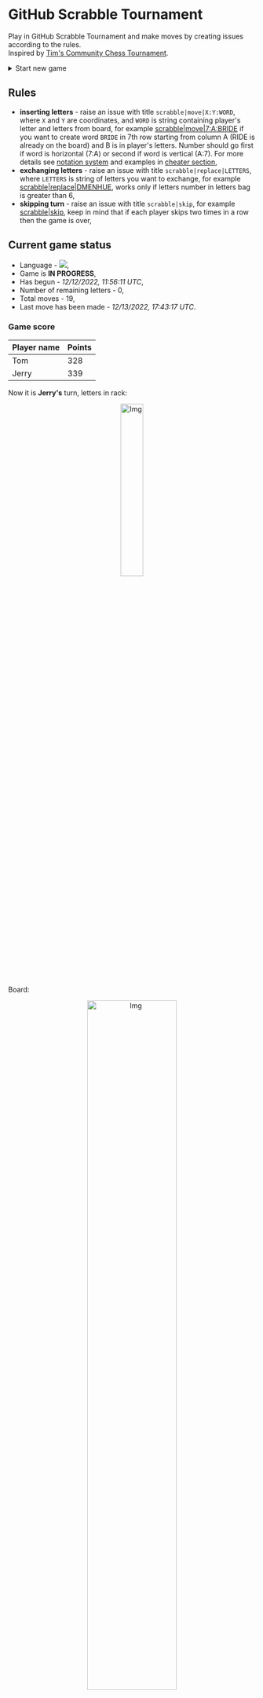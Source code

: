 
# GitHub Scrabble Tournament
Play in GitHub Scrabble Tournament and make moves by creating issues according to the rules.    
Inspired by [Tim's Community Chess Tournament](https://github.com/timburgan/).

<details>
  <summary>Start new game</summary>
  
 
 - [GB](https://github.com/radosz99/radosz99/issues/new?title=scrabble%7Cinit%7CGB&body=Just+push+%27Submit+new+issue%27+or+update+with+your+move)  ![](https://raw.githubusercontent.com/radosz99/radosz99/main/flags/GB.png)
 - [PL](https://github.com/radosz99/radosz99/issues/new?title=scrabble%7Cinit%7CPL&body=Just+push+%27Submit+new+issue%27+or+update+with+your+move)  ![](https://raw.githubusercontent.com/radosz99/radosz99/main/flags/PL.png)
 - [ES](https://github.com/radosz99/radosz99/issues/new?title=scrabble%7Cinit%7CES&body=Just+push+%27Submit+new+issue%27+or+update+with+your+move)  ![](https://raw.githubusercontent.com/radosz99/radosz99/main/flags/ES.png)
 - [DE](https://github.com/radosz99/radosz99/issues/new?title=scrabble%7Cinit%7CDE&body=Just+push+%27Submit+new+issue%27+or+update+with+your+move)  ![](https://raw.githubusercontent.com/radosz99/radosz99/main/flags/DE.png)
 - [FR](https://github.com/radosz99/radosz99/issues/new?title=scrabble%7Cinit%7CFR&body=Just+push+%27Submit+new+issue%27+or+update+with+your+move)  ![](https://raw.githubusercontent.com/radosz99/radosz99/main/flags/FR.png)
</details>
        

## Rules
 - **inserting letters** - raise an issue with title `scrabble|move|X:Y:WORD`, where `X` and `Y` are coordinates, and `WORD` is string containing player's letter and letters from board, for example [scrabble&#124;move&#124;7:A:BRIDE](https://github.com/radosz99/radosz99/issues/new?title=scrabble%7Cmove%7C7%3AA%3ABRIDE&body=Just+push+%27Submit+new+issue%27+or+update+with+your+move) if you want to create word `BRIDE` in 7th row starting from column A (RIDE is already on the board) and B is in player's letters. Number should go first if word is horizontal (7:A) or second if word is vertical (A:7). For more details see [notation system](https://en.wikipedia.org/wiki/Scrabble#Notation_system) and examples in [cheater section](#cheater),
 - **exchanging letters** - raise an issue with title `scrabble|replace|LETTERS`, where `LETTERS` is string of letters you want to exchange, for example [scrabble&#124;replace&#124;DMENHUE](https://github.com/radosz99/radosz99/issues/new?title=scrabble%7Creplace%7CDMENHUE&body=Just+push+%27Submit+new+issue%27+or+update+with+your+move), works only if letters number in letters bag is greater than 6,
 - **skipping turn** - raise an issue with title `scrabble|skip`, for example [scrabble&#124;skip](https://github.com/radosz99/radosz99/issues/new?title=scrabble%7Cskip&body=Just+push+%27Submit+new+issue%27+or+update+with+your+move), keep in mind that if each player skips two times in a row then the game is over,

## Current game status
 - Language - ![](https://raw.githubusercontent.com/radosz99/radosz99/main/flags/DE.png),
 - Game is **IN PROGRESS**,
 - Has begun - *12/12/2022, 11:56:11 UTC*,
 - Number of remaining letters - 0,
 - Total moves - 19,
 - Last move has been made - *12/13/2022, 17:43:17 UTC*.
    
### Game score
| Player name | Points |
 | - | - |  
| Tom | 328
| Jerry | 339

Now it is **Jerry's** turn, letters in rack:
<p align="center">
    <img src="https://raw.githubusercontent.com/radosz99/radosz99/main/rack.png" width=30% alt="Img"/>
</p>

Board:
<p align="center">
<img src="https://raw.githubusercontent.com/radosz99/radosz99/main/board.png" width=60% alt="Img"/>
</p>
    
## User leaderboard
| Moves | Who | Points |
| - | - | - |
| 19 | [@radosz99](github.com/radosz99)| 667

<a name="cheater"></a>
## Cheater section  
Try out my algorithm and check the moves that were found based on the state of the board and rack. :cowboy_hat_face:
<details>
  <summary>Reveal some fancy moves :)</summary>
  
  | Id | Move | Points |
  | - | - | - |  
|1 | [B:7:heumonde](https://github.com/radosz99/radosz99/issues/new?title=scrabble%7Cmove%7CB%3A7%3Aheumonde&body=Just+push+%27Submit+new+issue%27+or+update+with+your+move) | 78 
|2 | [A:9:hednem](https://github.com/radosz99/radosz99/issues/new?title=scrabble%7Cmove%7CA%3A9%3Ahednem&body=Just+push+%27Submit+new+issue%27+or+update+with+your+move) | 27 
|3 | [B:7:heumond](https://github.com/radosz99/radosz99/issues/new?title=scrabble%7Cmove%7CB%3A7%3Aheumond&body=Just+push+%27Submit+new+issue%27+or+update+with+your+move) | 26 
|4 | [C:8:mehrend](https://github.com/radosz99/radosz99/issues/new?title=scrabble%7Cmove%7CC%3A8%3Amehrend&body=Just+push+%27Submit+new+issue%27+or+update+with+your+move) | 26 
|5 | [A:9:emdend](https://github.com/radosz99/radosz99/issues/new?title=scrabble%7Cmove%7CA%3A9%3Aemdend&body=Just+push+%27Submit+new+issue%27+or+update+with+your+move) | 24 
|6 | [C:8:mehren](https://github.com/radosz99/radosz99/issues/new?title=scrabble%7Cmove%7CC%3A8%3Amehren&body=Just+push+%27Submit+new+issue%27+or+update+with+your+move) | 24 
|7 | [C:7:emdern](https://github.com/radosz99/radosz99/issues/new?title=scrabble%7Cmove%7CC%3A7%3Aemdern&body=Just+push+%27Submit+new+issue%27+or+update+with+your+move) | 22 
|8 | [C:8:mehre](https://github.com/radosz99/radosz99/issues/new?title=scrabble%7Cmove%7CC%3A8%3Amehre&body=Just+push+%27Submit+new+issue%27+or+update+with+your+move) | 22 
|9 | [C:8:umdrehe](https://github.com/radosz99/radosz99/issues/new?title=scrabble%7Cmove%7CC%3A8%3Aumdrehe&body=Just+push+%27Submit+new+issue%27+or+update+with+your+move) | 22 
|10 | [C:8:umdrehn](https://github.com/radosz99/radosz99/issues/new?title=scrabble%7Cmove%7CC%3A8%3Aumdrehn&body=Just+push+%27Submit+new+issue%27+or+update+with+your+move) | 22 
</details>
    
## Latest moves
<details>
<summary>Show 10 latest moves</summary>
  
  
  | Id | Type | Move / Letters to replace | Created words / New letters | Date | Points | Player | Who |
  | - | - | - | - | - | - | - | - |
|18| INSERT | 11:A:dorfes | ['DORFES'] | 12/13/2022, 17:43:17 UTC | 22 | Tom | [@radosz99](github.com/radosz99) |
|17| INSERT | H:0:mausig | ['MAUSIG'] | 12/13/2022, 15:24:27 UTC | 30 | Jerry | [@radosz99](github.com/radosz99) |
|16| INSERT | 1:A:iqs | ['IQS'] | 12/13/2022, 15:17:30 UTC | 24 | Tom | [@radosz99](github.com/radosz99) |
|15| INSERT | F:11:spür | ['SPÜR'] | 12/13/2022, 15:14:49 UTC | 24 | Jerry | [@radosz99](github.com/radosz99) |
|14| INSERT | A:0:tilbury | ['TILBURY'] | 12/13/2022, 15:07:26 UTC | 57 | Tom | [@radosz99](github.com/radosz99) |
|13| INSERT | 3:A:behex | ['BEHEX'] | 12/13/2022, 15:06:15 UTC | 36 | Jerry | [@radosz99](github.com/radosz99) |
|12| INSERT | E:1:nexus | ['NEXUS'] | 12/12/2022, 17:22:29 UTC | 24 | Tom | [@radosz99](github.com/radosz99) |
|11| INSERT | 5:D:assige | ['ASSIGE'] | 12/12/2022, 14:44:56 UTC | 9 | Jerry | [@radosz99](github.com/radosz99) |
|10| INSERT | I:5:einzug | ['EINZUG'] | 12/12/2022, 13:20:09 UTC | 13 | Tom | [@radosz99](github.com/radosz99) |
|9| INSERT | 14:F:rohöle | ['ROHÖLE'] | 12/12/2022, 13:15:04 UTC | 16 | Jerry | [@radosz99](github.com/radosz99) |
</details>
    